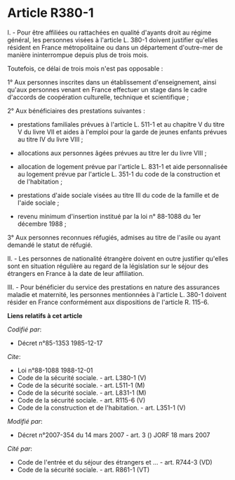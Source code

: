 # Article R380-1

I. - Pour être affiliées ou rattachées en qualité d'ayants droit au régime général, les personnes visées à l'article L. 380-1
doivent justifier qu'elles résident en France métropolitaine ou dans un département d'outre-mer de manière ininterrompue
depuis plus de trois mois.

Toutefois, ce délai de trois mois n'est pas opposable :

1° Aux personnes inscrites dans un établissement d'enseignement, ainsi qu'aux personnes venant en France effectuer un stage
dans le cadre d'accords de coopération culturelle, technique et scientifique ;

2° Aux bénéficiaires des prestations suivantes :

- prestations familiales prévues à l'article L. 511-1 et au chapitre V du titre V du livre VII et aides à l'emploi pour la
garde de jeunes enfants prévues au titre IV du livre VIII ;

- allocations aux personnes âgées prévues au titre Ier du livre VIII ;

- allocation de logement prévue par l'article L. 831-1 et aide personnalisée au logement prévue par l'article L. 351-1 du
code de la construction et de l'habitation ;

- prestations d'aide sociale visées au titre III du code de la famille et de l'aide sociale ;

- revenu minimum d'insertion institué par la loi n° 88-1088 du 1er décembre 1988 ;

3° Aux personnes reconnues réfugiés, admises au titre de l'asile ou ayant demandé le statut de réfugié.

II. - Les personnes de nationalité étrangère doivent en outre justifier qu'elles sont en situation régulière au regard de la
législation sur le séjour des étrangers en France à la date de leur affiliation.

III. - Pour bénéficier du service des prestations en nature des assurances maladie et maternité, les personnes mentionnées à
l'article L. 380-1 doivent résider en France conformément aux dispositions de l'article R. 115-6.

**Liens relatifs à cet article**

_Codifié par_:

  - Décret n°85-1353 1985-12-17

_Cite_:

  - Loi n°88-1088 1988-12-01
  - Code de la sécurité sociale. - art. L380-1 (V)
  - Code de la sécurité sociale. - art. L511-1 (M)
  - Code de la sécurité sociale. - art. L831-1 (M)
  - Code de la sécurité sociale. - art. R115-6 (V)
  - Code de la construction et de l'habitation. - art. L351-1 (V)

_Modifié par_:

  - Décret n°2007-354 du 14 mars 2007 - art. 3 () JORF 18 mars 2007

_Cité par_:

  - Code de l'entrée et du séjour des étrangers et ... - art. R744-3 (VD)
  - Code de la sécurité sociale. - art. R861-1 (VT)
